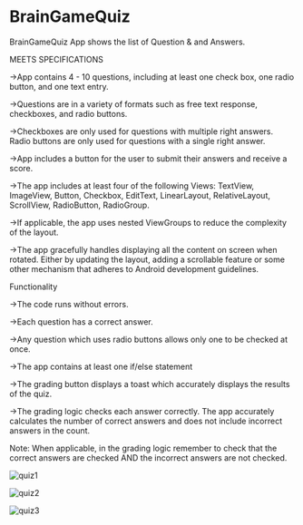 # BrainGameQuiz
BrainGameQuiz App shows the list of Question & and Answers.

MEETS SPECIFICATIONS

->App contains 4 - 10 questions, including at least one check box, one radio button, and one text entry.

->Questions are in a variety of formats such as free text response, checkboxes, and radio buttons.

->Checkboxes are only used for questions with multiple right answers. Radio buttons are only used for questions with a single right answer.

->App includes a button for the user to submit their answers and receive a score.

->The app includes at least four of the following Views: TextView, ImageView, Button, Checkbox, EditText, LinearLayout, RelativeLayout, ScrollView, RadioButton, RadioGroup.

->If applicable, the app uses nested ViewGroups to reduce the complexity of the layout.

->The app gracefully handles displaying all the content on screen when rotated. Either by updating the layout, adding a scrollable feature or some other mechanism that adheres to Android development guidelines.


Functionality

->The code runs without errors.

->Each question has a correct answer.

->Any question which uses radio buttons allows only one to be checked at once.

->The app contains at least one if/else statement

->The grading button displays a toast which accurately displays the results of the quiz.

->The grading logic checks each answer correctly. The app accurately calculates the number of correct answers and does not include incorrect answers in the count.


Note: When applicable, in the grading logic remember to check that the correct answers are checked AND the incorrect answers are not checked.



![quiz1](https://user-images.githubusercontent.com/45606322/51951054-4a77d000-23f0-11e9-9c33-8780876c9406.png)

![quiz2](https://user-images.githubusercontent.com/45606322/51951063-55cafb80-23f0-11e9-8966-1c4fee98f12e.png)

![quiz3](https://user-images.githubusercontent.com/45606322/51951069-5cf20980-23f0-11e9-9d50-cb4d70278bed.png)
